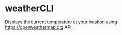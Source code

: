 # weatherCLI
Displays the current temperature at your location using https://openweathermap.org API.
